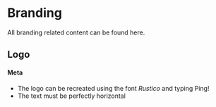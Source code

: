 # Branding
All branding related content can be found here.

## Logo

#### Meta
- The logo can be recreated using the font *Rustico* and typing Ping!
- The text must be perfectly horizontal

